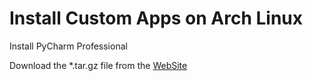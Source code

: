 # Install Custom Apps on Arch Linux

Install PyCharm Professional

  Download the *.tar.gz file from the [WebSite](https://www.jetbrains.com/pycharm/download/?section=linux)
